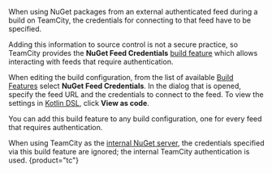 [//]: # (title: NuGet Feed Credentials)
[//]: # (auxiliary-id: NuGet Feed Credentials)

When using NuGet packages from an external authenticated feed during a build on TeamCity, the credentials for connecting to that feed have to be specified.

Adding this information to source control is not a secure practice, so TeamCity provides the __NuGet Feed Credentials__ [build feature](adding-build-features.md) which allows interacting with feeds that require authentication.

When editing the build configuration, from the list of available [Build Features](adding-build-features.md) select __NuGet Feed Credentials__. In the dialog that is opened, specify the feed URL and the credentials to connect to the feed. To view the settings in [Kotlin DSL](kotlin-dsl.md), click __View as code__.

You can add this build feature to any build configuration, one for every feed that requires authentication.

When using TeamCity as the [internal NuGet server](using-teamcity-as-nuget-feed.md), the credentials specified via this build feature are ignored; the internal TeamCity authentication is used.
{product="tc"}
